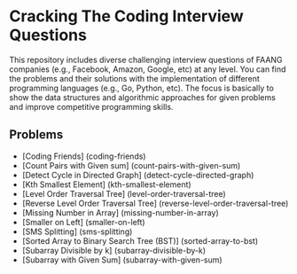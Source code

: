 # Cracking The Coding Interview Questions

This repository includes diverse challenging interview questions of FAANG companies (e.g., Facebook, Amazon, Google, etc) at any level. You can find the problems and their solutions with the implementation of different programming languages (e.g., Go, Python, etc). The focus is basically to show the data structures and algorithmic approaches for given problems and improve competitive programming skills.

## Problems

- [Coding Friends] (coding-friends)
- [Count Pairs with Given sum] (count-pairs-with-given-sum)
- [Detect Cycle in Directed Graph] (detect-cycle-directed-graph)
- [Kth Smallest Element] (kth-smallest-element)
- [Level Order Traversal Tree] (level-order-traversal-tree)
- [Reverse Level Order Traversal Tree] (reverse-level-order-traversal-tree)
- [Missing Number in Array] (missing-number-in-array)
- [Smaller on Left] (smaller-on-left)
- [SMS Splitting] (sms-splitting)
- [Sorted Array to Binary Search Tree (BST)] (sorted-array-to-bst)
- [Subarray Divisible by k] (subarray-divisible-by-k)
- [Subarray with Given Sum] (subarray-with-given-sum)
